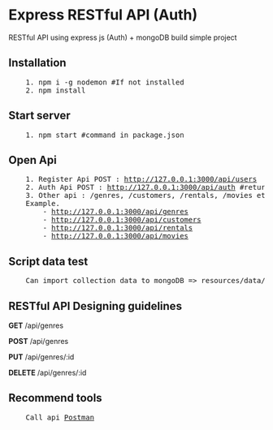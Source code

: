 # Express RESTful API (Auth)
RESTful API  using express js (Auth) + mongoDB  build  simple project

## Installation

<pre>
    1. npm i -g nodemon #If not installed
    2. npm install
</pre>

## Start server

<pre>
    1. npm start #command in package.json
</pre>

## Open Api

<pre>
    1. Register Api POST : <a href="http://127.0.0.1:3000/api/users">http://127.0.0.1:3000/api/users</a>
    2. Auth Api POST : <a href="http://127.0.0.1:3000/api/auth">http://127.0.0.1:3000/api/auth</a> #return token
    3. Other api : /genres, /customers, /rentals, /movies etc. #before add header token key=x-auth-token
    Example.
        - <a href="http://127.0.0.1:3000/api/genres">http://127.0.0.1:3000/api/genres</a>   
        - <a href="http://127.0.0.1:3000/api/customers">http://127.0.0.1:3000/api/customers</a>
        - <a href="http://127.0.0.1:3000/api/rentals">http://127.0.0.1:3000/api/rentals</a>
        - <a href="http://127.0.0.1:3000/api/movies">http://127.0.0.1:3000/api/movies</a>
</pre>

## Script data test

<pre>
    Can import collection data to mongoDB => resources/data/*.json
</pre>

## RESTful API Designing guidelines 

<p>
    <b>GET</b>      /api/genres
</p>
<p>
    <b>POST</b>     /api/genres
</p>
<p>
    <b>PUT</b>      /api/genres/:id
</p>
<p>
    <b>DELETE</b>   /api/genres/:id
</p>

## Recommend tools 

<pre>
    Call api <a href="https://www.getpostman.com/">Postman</a>
</pre>